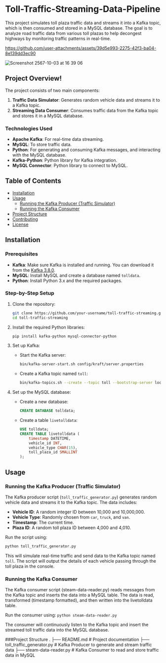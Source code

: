 # Toll-Traffic-Streaming-Data-Pipeline

This project simulates toll plaza traffic data and streams it into a Kafka topic, which is then consumed and stored in a MySQL database. The goal is to analyze road traffic data from various toll plazas to help decongest highways by monitoring traffic patterns in real-time.


https://github.com/user-attachments/assets/39d5e993-2275-42f3-ba04-8e139dd3ec90


![Screenshot 2567-10-03 at 16 39 06](https://github.com/user-attachments/assets/fc9f27ab-4fd6-4be5-9ea7-3a625062ec91)


## Project Overview!
The project consists of two main components:
1. **Traffic Data Simulator**: Generates random vehicle data and streams it to a Kafka topic.
2. **Streaming Data Consumer**: Consumes traffic data from the Kafka topic and stores it in a MySQL database.

### Technologies Used
- **Apache Kafka**: For real-time data streaming.
- **MySQL**: To store traffic data.
- **Python**: For generating and consuming Kafka messages, and interacting with the MySQL database.
- **Kafka-Python**: Python library for Kafka integration.
- **MySQL Connector**: Python library to connect to MySQL.

## Table of Contents
- [Installation](#installation)
- [Usage](#usage)
  - [Running the Kafka Producer (Traffic Simulator)](#running-the-kafka-producer-traffic-simulator)
  - [Running the Kafka Consumer](#running-the-kafka-consumer)
- [Project Structure](#project-structure)
- [Contributing](#contributing)
- [License](#license)

## Installation

### Prerequisites
- **Kafka**: Make sure Kafka is installed and running. You can download it from the [Kafka 3.8.0]([https://kafka.apache.org/](https://downloads.apache.org/kafka/3.8.0/kafka_2.12-3.8.0.tgz)).
- **MySQL**: Install MySQL and create a database named `tolldata`.
- **Python**: Install Python 3.x and the required packages.

### Step-by-Step Setup

1. Clone the repository:
    ```bash
    git clone https://github.com/your-username/toll-traffic-streaming.git
    cd toll-traffic-streaming
    ```

2. Install the required Python libraries:
    ```bash
    pip install kafka-python mysql-connector-python
    ```

3. Set up Kafka:
   - Start the Kafka server:
     ```bash
     bin/kafka-server-start.sh config/kraft/server.properties
     ```
   - Create a Kafka topic named `toll`:
     ```bash
     bin/kafka-topics.sh --create --topic toll --bootstrap-server localhost:9092
     ```

4. Set up the MySQL database:
   - Create a new database:
     ```sql
     CREATE DATABASE tolldata;
     ```
   - Create a table `livetolldata`:
     ```sql
     USE tolldata;
     CREATE TABLE livetolldata (
         timestamp DATETIME,
         vehicle_id INT,
         vehicle_type CHAR(15),
         toll_plaza_id SMALLINT
     );
     ```
## Usage

### Running the Kafka Producer (Traffic Simulator)

The Kafka producer script (`toll_traffic_generator.py`) generates random vehicle data and streams it to the Kafka topic. The data includes:

- **Vehicle ID**: A random integer ID between 10,000 and 10,000,000.
- **Vehicle Type**: Randomly chosen from `car`, `truck`, and `van`.
- **Timestamp**: The current time.
- **Plaza ID**: A random toll plaza ID between 4,000 and 4,010.

Run the script using:

```bash
python toll_traffic_generator.py
```
This will simulate real-time traffic and send data to the Kafka topic named `toll`. The script will output the details of each vehicle passing through the toll plaza in the console.

### Running the Kafka Consumer
The Kafka consumer script (steam-data-reader.py) reads messages from the Kafka topic and inserts the data into a MySQL table. The data is read, transformed (timestamp formatted), and then written into the livetolldata table.

Run the consumer using:
```python steam-data-reader.py```

The consumer will continuously listen to the Kafka topic and insert the streamed toll traffic data into the MySQL database.

###Project Structure
.
├── README.md                    # Project documentation
├── toll_traffic_generator.py    # Kafka Producer to generate and stream traffic data
├── steam-data-reader.py         # Kafka Consumer to read and store traffic data in MySQL
